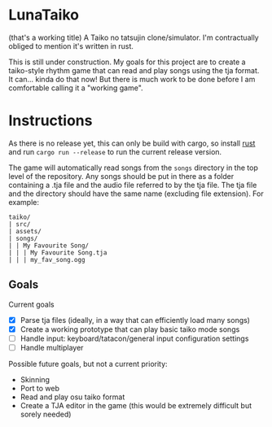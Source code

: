 # LunaTaiko
(that's a working title)
A Taiko no tatsujin clone/simulator. I'm contractually obliged to mention it's written in rust.

This is still under construction. My goals for this project are to create a taiko-style rhythm game that can read and play songs using the tja format. It can... kinda do that now! But there is much work to be done before I am comfortable calling it a "working game".

# Instructions
As there is no release yet, this can only be build with cargo, so install [rust](https://www.rust-lang.org/) and run `cargo run --release` to run the current release version.

The game will automatically read songs from the `songs` directory in the top level of the repository. Any songs should be put in there as a folder containing a .tja file and the audio file referred to by the tja file. The tja file and the directory should have the same name (excluding file extension). For example:

```
taiko/
| src/
| assets/
| songs/
| | My Favourite Song/
| | | My Favourite Song.tja
| | | my_fav_song.ogg
```

## Goals
Current goals
- [x] Parse tja files (ideally, in a way that can efficiently load many songs)
- [x] Create a working prototype that can play basic taiko mode songs
- [ ] Handle input: keyboard/tatacon/general input configuration settings
- [ ] Handle multiplayer

Possible future goals, but not a current priority:
- Skinning
- Port to web
- Read and play osu taiko format
- Create a TJA editor in the game (this would be extremely difficult but sorely needed)
